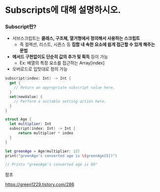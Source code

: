 # Subscripts에 대해 설명하시오.

### Subscript란?

- 서브스크립트는 **클래스, 구조체, 열거형에서 정의해서 사용하는 스크립트**
  - 즉 컬렉션, 리스트, 시퀀스 등 **집합 내 속한 요소에 쉽게 접근할 수 있게 해주는 문법**
- **메서드 구현없이도 단순히 값의 추가 및 획득** 등이 가능
  - Ex: 배열의 특정 요소를 접근하는 Array[index] 
- 오버로드로 입맛대로 정의 가능

``` swift
subscript(index: Int) -> Int {
  get {
    // Return an appropriate subscript value here.
  }
  set(newValue) {
    // Perform a suitable setting action here.
  }
}
```

``` swift
struct Age {
  let multiplier: Int
  subscript(index: Int) -> Int {
      return multiplier * index
  }
}

let greenAge = Age(multiplier: 12)
print("greenAge's converted age is \(greenAge[5])")

// Prints "greenAge's converted age is 60"
```

참조

https://green1229.tistory.com/286